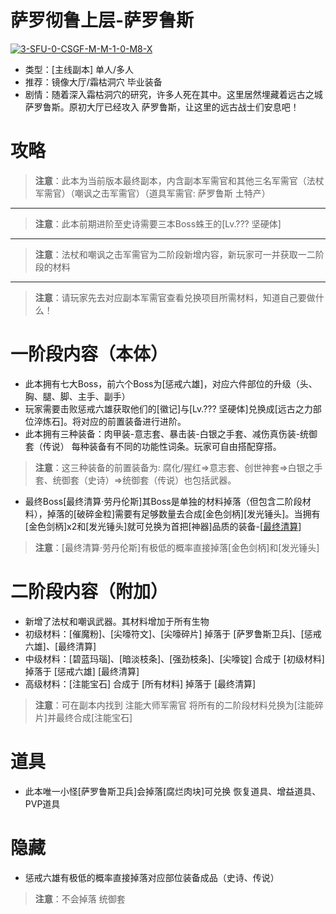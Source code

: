 # 萨罗彻鲁上层-萨罗鲁斯
<a href="https://ibb.co/TkvVWc2"><img src="https://i.ibb.co/2ynDZqh/3-SFU-0-CSGF-M-M-1-0-M8-X.png" alt="3-SFU-0-CSGF-M-M-1-0-M8-X" border="0"></a>
* 类型：[主线副本] 单人/多人
* 推荐：镜像大厅/霜枯洞穴 毕业装备
* 剧情：随着深入霜枯洞穴的研究，许多人死在其中。这里居然埋藏着远古之城 萨罗鲁斯。原初大厅已经攻入 萨罗鲁斯，让这里的远古战士们安息吧！
# 攻略
>**注意**：此本为当前版本最终副本，内含副本军需官和其他三名军需官（法杖军需官）（嘲讽之击军需官）（道具军需官: 萨罗鲁斯 土特产）
---
>**注意**：此本前期进阶至史诗需要三本Boss蛛王的[Lv.??? 坚硬体]
---
>**注意**：法杖和嘲讽之击军需官为二阶段新增内容，新玩家可一并获取一二阶段的材料
---
>**注意**：请玩家先去对应副本军需官查看兑换项目所需材料，知道自己要做什么！
# 一阶段内容（本体）
* 此本拥有七大Boss，前六个Boss为[惩戒六雄]，对应六件部位的升级（头、胸、腿、脚、主手、副手）
* 玩家需要击败惩戒六雄获取他们的[徽记]与[Lv.??? 坚硬体]兑换成[远古之力部位淬炼石]。将对应的前置装备进行进阶。
* 此本拥有三种装备：肉甲装-意志套、暴击装-白银之手套、减伤真伤装-统御套（传说） 每种装备有不同的功能性词条。玩家可自由搭配穿搭。
>**注意**：这三种装备的前置装备为: 腐化/猩红=>意志套、创世神套=>白银之手套、统御套（史诗）=>统御套（传说）也包括武器。
* 最终Boss[最终清算·劳丹伦斯]其Boss是单独的材料掉落（但包含二阶段材料），掉落的[破碎金粒]需要有足够数量去合成[金色剑柄][发光锤头]。当拥有[金色剑柄]x2和[发光锤头]就可兑换为首把[神器]品质的装备-[<a href="https://github.com/LeafletXD/Minecraft-Yuanchu-Server-Wiki/blob/main/Wiki/RPG%E9%81%93%E5%85%B7/%E8%BF%91%E6%88%98%E6%AD%A6%E5%99%A8/%E6%96%A7/%E6%9C%80%E7%BB%88%E6%B8%85%E7%AE%97.md">最终清算<a/>]
>**注意**：[最终清算·劳丹伦斯]有极低的概率直接掉落[金色剑柄]和[发光锤头]
# 二阶段内容（附加）
* 新增了法杖和嘲讽武器。其材料增加于所有生物
* 初级材料：[催魔粉]、[尖嚎符文]、[尖嚎碎片] 掉落于 [萨罗鲁斯卫兵]、[惩戒六雄]、[最终清算]
* 中级材料：[碧蓝玛瑙]、[暗淡枝条]、[强劲枝条]、[尖嚎锭] 合成于 [初级材料] 掉落于 [惩戒六雄] [最终清算]
* 高级材料：[注能宝石] 合成于 [所有材料] 掉落于 [最终清算] 
>**注意**：可在副本内找到 注能大师军需官 将所有的二阶段材料兑换为[注能碎片]并最终合成[注能宝石]
# 道具
* 此本唯一小怪[萨罗鲁斯卫兵]会掉落[腐烂肉块]可兑换 恢复道具、增益道具、PVP道具
# 隐藏
* 惩戒六雄有极低的概率直接掉落对应部位装备成品（史诗、传说）
>**注意**：不会掉落 统御套
